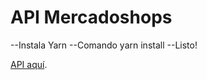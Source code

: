 # API Mercadoshops
--Instala Yarn
--Comando yarn install
--Listo!

[API aquí](https://mercadoshopsapi.herokuapp.com).